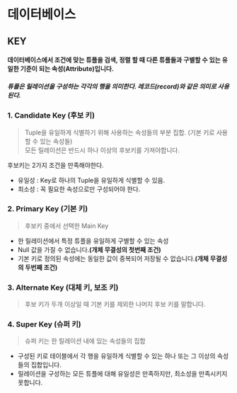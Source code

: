 # 데이터베이스


## KEY 

#### 데이터베이스에서 조건에 맞는 튜플을 검색, 정렬 할 때 다른 튜플들과 구별할 수 있는 유일한 기준이 되는 속성(Attribute)입니다.

##### 튜플은 릴레이션을 구성하는 각각의 행을 의미한다. 레코드(record)와 같은 의미로 사용된다. 

           
### 1. Candidate Key (후보 키)
> Tuple을 유일하게 식별하기 위해 사용하는 속성들의 부분 집합. (기본 키로 사용할 수 있는 속성들) <br>
모든 릴레이션은 반드시 하나 이상의 후보키를 가져야합니다.

후보키는 2가지 조건을 만족해야한다.

* 유일성 : Key로 하나의 Tuple을 유일하게 식별할 수 있음.
* 최소성 : 꼭 필요한 속성으로만 구성되어야 한다.


### 2. Primary Key (기본 키)
>  후보키 중에서 선택한 Main Key
* 한 릴레이션에서 특정 튜플을 유일하게 구별할 수 있는 속성
* Null 값을 가질 수 없습니다.**(개체 무결성의 첫번째 조건)**
* 기본 키로 정의된 속성에는 동일한 값이 중복되어 저장될 수 없습니다.**(개체 무결성의 두번째 조건)**


### 3. Alternate Key (대체 키, 보조 키)
> 후보 키가 두개 이상일 때 기본 키를 제외한 나머지 후보 키를 말합니다.

### 4. Super Key (슈퍼 키)
> 슈퍼 키는 한 릴레이션 내에 있는 속성들의 집합

* 구성된 키로 테이블에서 각 행을 유일하게 식별할 수 있는 하나 또는 그 이상의 속성들의 집합입니다.
* 릴레이션을 구성하는 모든 튜플에 대해 유일성은 만족하지만, 최소성을 만족시키지 못합니다.

